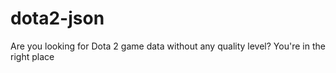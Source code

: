# dota2-json
Are you looking for Dota 2 game data without any quality level? You're in the right place

